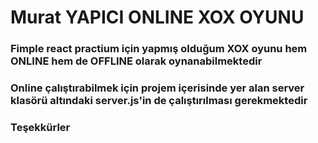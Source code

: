 # Murat YAPICI ONLINE XOX OYUNU
### Fimple react practium için yapmış olduğum XOX oyunu hem ONLINE hem de OFFLINE olarak oynanabilmektedir
### Online çalıştırabilmek için projem içerisinde yer alan server klasörü altındaki server.js'in de çalıştırılması gerekmektedir
### Teşekkürler
